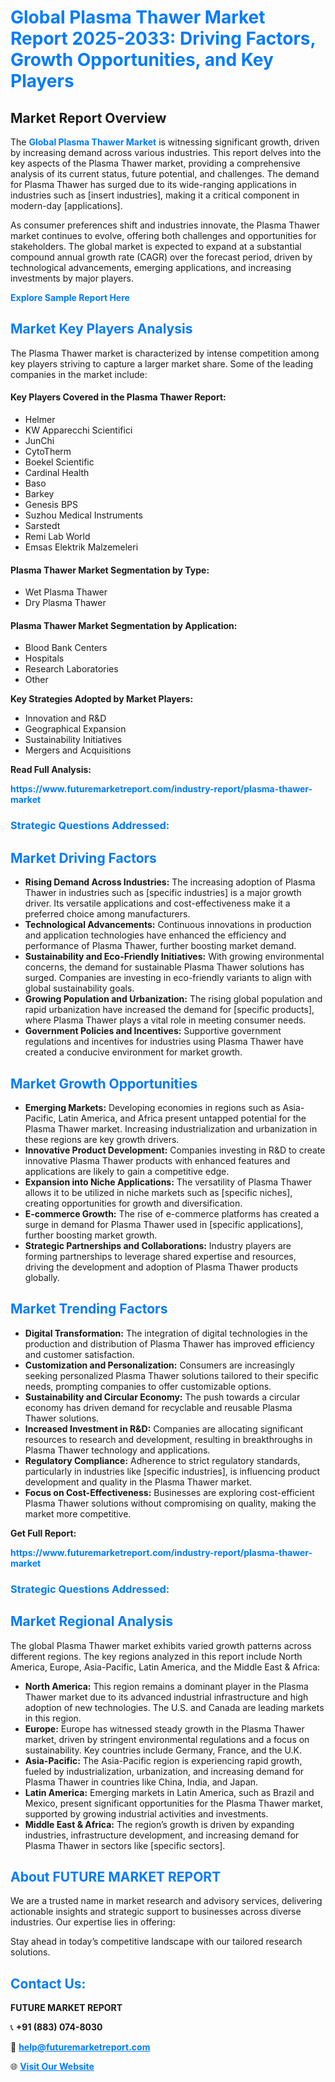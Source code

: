 <h1 style="color: #007BFF;">Global Plasma Thawer Market Report 2025-2033: Driving Factors, Growth Opportunities, and Key Players</h1>

<section id="overview">
<h2>Market Report Overview</h2>
<p>The <a href="https://www.futuremarketreport.com/industry-report/plasma-thawer-market" style="color: #007BFF; text-decoration: none;"><strong>Global Plasma Thawer Market</strong></a> is witnessing significant growth, driven by increasing demand across various industries. This report delves into the key aspects of the Plasma Thawer market, providing a comprehensive analysis of its current status, future potential, and challenges. The demand for Plasma Thawer has surged due to its wide-ranging applications in industries such as [insert industries], making it a critical component in modern-day [applications].</p>
<p>As consumer preferences shift and industries innovate, the Plasma Thawer market continues to evolve, offering both challenges and opportunities for stakeholders. The global market is expected to expand at a substantial compound annual growth rate (CAGR) over the forecast period, driven by technological advancements, emerging applications, and increasing investments by major players.</p>
</section>

<section id="overview">
<p><a href="https://www.futuremarketreport.com/request-sample/reportId=79989" style="color: #007BFF; text-decoration: none;"><strong>Explore Sample Report Here</strong></a></p>
</section>

<section id="key-players">
<h2 style="color: #007BFF;">Market Key Players Analysis</h2>
<p>The Plasma Thawer market is characterized by intense competition among key players striving to capture a larger market share. Some of the leading companies in the market include:</p>
<h4>Key Players Covered in the Plasma Thawer Report:</h4>
<ul><li>Helmer</li><li>KW Apparecchi Scientifici</li><li>JunChi</li><li>CytoTherm</li><li>Boekel Scientific</li><li>Cardinal Health</li><li>Baso</li><li>Barkey</li><li>Genesis BPS</li><li>Suzhou Medical Instruments</li><li>Sarstedt</li><li>Remi Lab World</li><li>Emsas Elektrik Malzemeleri</li></ul>
<h4>Plasma Thawer Market Segmentation by Type:</h4>
<ul><li>Wet Plasma Thawer</li><li>Dry Plasma Thawer</li></ul>

<h4>Plasma Thawer Market Segmentation by Application:</h4>
<ul><li>Blood Bank Centers</li><li>Hospitals</li><li>Research Laboratories</li><li>Other</li></ul>
<p><strong>Key Strategies Adopted by Market Players:</strong></p>
<ul>
<li>Innovation and R&D</li>
<li>Geographical Expansion</li>
<li>Sustainability Initiatives</li>
<li>Mergers and Acquisitions</li>
</ul>
</section>

<section>
<p><strong>Read Full Analysis: </strong></p><a href="https://www.futuremarketreport.com/industry-report/plasma-thawer-market" style="color: #007BFF; text-decoration: none;"><strong>https://www.futuremarketreport.com/industry-report/plasma-thawer-market</strong></a>
<h3 style="color: #007BFF;">Strategic Questions Addressed:</h3>
</section>

<section id="driving-factors">
<h2 style="color: #007BFF;">Market Driving Factors</h2>
<ul>
<li><strong>Rising Demand Across Industries:</strong> The increasing adoption of Plasma Thawer in industries such as [specific industries] is a major growth driver. Its versatile applications and cost-effectiveness make it a preferred choice among manufacturers.</li>
<li><strong>Technological Advancements:</strong> Continuous innovations in production and application technologies have enhanced the efficiency and performance of Plasma Thawer, further boosting market demand.</li>
<li><strong>Sustainability and Eco-Friendly Initiatives:</strong> With growing environmental concerns, the demand for sustainable Plasma Thawer solutions has surged. Companies are investing in eco-friendly variants to align with global sustainability goals.</li>
<li><strong>Growing Population and Urbanization:</strong> The rising global population and rapid urbanization have increased the demand for [specific products], where Plasma Thawer plays a vital role in meeting consumer needs.</li>
<li><strong>Government Policies and Incentives:</strong> Supportive government regulations and incentives for industries using Plasma Thawer have created a conducive environment for market growth.</li>
</ul>
</section>

<section id="growth-opportunities">
<h2 style="color: #007BFF;">Market Growth Opportunities</h2>
<ul>
<li><strong>Emerging Markets:</strong> Developing economies in regions such as Asia-Pacific, Latin America, and Africa present untapped potential for the Plasma Thawer market. Increasing industrialization and urbanization in these regions are key growth drivers.</li>
<li><strong>Innovative Product Development:</strong> Companies investing in R&D to create innovative Plasma Thawer products with enhanced features and applications are likely to gain a competitive edge.</li>
<li><strong>Expansion into Niche Applications:</strong> The versatility of Plasma Thawer allows it to be utilized in niche markets such as [specific niches], creating opportunities for growth and diversification.</li>
<li><strong>E-commerce Growth:</strong> The rise of e-commerce platforms has created a surge in demand for Plasma Thawer used in [specific applications], further boosting market growth.</li>
<li><strong>Strategic Partnerships and Collaborations:</strong> Industry players are forming partnerships to leverage shared expertise and resources, driving the development and adoption of Plasma Thawer products globally.</li>
</ul>
</section>

<section id="trending-factors">
<h2 style="color: #007BFF;">Market Trending Factors</h2>
<ul>
<li><strong>Digital Transformation:</strong> The integration of digital technologies in the production and distribution of Plasma Thawer has improved efficiency and customer satisfaction.</li>
<li><strong>Customization and Personalization:</strong> Consumers are increasingly seeking personalized Plasma Thawer solutions tailored to their specific needs, prompting companies to offer customizable options.</li>
<li><strong>Sustainability and Circular Economy:</strong> The push towards a circular economy has driven demand for recyclable and reusable Plasma Thawer solutions.</li>
<li><strong>Increased Investment in R&D:</strong> Companies are allocating significant resources to research and development, resulting in breakthroughs in Plasma Thawer technology and applications.</li>
<li><strong>Regulatory Compliance:</strong> Adherence to strict regulatory standards, particularly in industries like [specific industries], is influencing product development and quality in the Plasma Thawer market.</li>
<li><strong>Focus on Cost-Effectiveness:</strong> Businesses are exploring cost-efficient Plasma Thawer solutions without compromising on quality, making the market more competitive.</li>
</ul>
</section>

<section>
<p><strong>Get Full Report: </strong></p><a href="https://www.futuremarketreport.com/industry-report/plasma-thawer-market" style="color: #007BFF; text-decoration: none;"><strong>https://www.futuremarketreport.com/industry-report/plasma-thawer-market</strong></a>
<h3 style="color: #007BFF;">Strategic Questions Addressed:</h3>
</section>


<section id="regional-analysis">
<h2 style="color: #007BFF;">Market Regional Analysis</h2>
<p>The global Plasma Thawer market exhibits varied growth patterns across different regions. The key regions analyzed in this report include North America, Europe, Asia-Pacific, Latin America, and the Middle East & Africa:</p>
<ul>
<li><strong>North America:</strong> This region remains a dominant player in the Plasma Thawer market due to its advanced industrial infrastructure and high adoption of new technologies. The U.S. and Canada are leading markets in this region.</li>
<li><strong>Europe:</strong> Europe has witnessed steady growth in the Plasma Thawer market, driven by stringent environmental regulations and a focus on sustainability. Key countries include Germany, France, and the U.K.</li>
<li><strong>Asia-Pacific:</strong> The Asia-Pacific region is experiencing rapid growth, fueled by industrialization, urbanization, and increasing demand for Plasma Thawer in countries like China, India, and Japan.</li>
<li><strong>Latin America:</strong> Emerging markets in Latin America, such as Brazil and Mexico, present significant opportunities for the Plasma Thawer market, supported by growing industrial activities and investments.</li>
<li><strong>Middle East & Africa:</strong> The region’s growth is driven by expanding industries, infrastructure development, and increasing demand for Plasma Thawer in sectors like [specific sectors].</li>
</ul>
</section>

<footer>
<h2 style="color: #007BFF;">About FUTURE MARKET REPORT</h2>
<p>We are a trusted name in market research and advisory services, delivering actionable insights and strategic support to businesses across diverse industries. Our expertise lies in offering:</p>

<p>Stay ahead in today’s competitive landscape with our tailored research solutions.</p>

<h2 style="color: #007BFF;">Contact Us:</h2>
<p><strong>FUTURE MARKET REPORT</strong></p>
<p>📞 <strong>+91 (883) 074-8030</strong></p>
<p>📧 <strong><a href="mailto:help@futuremarketreport.com" style="color: #007BFF;">help@futuremarketreport.com</a></strong></p>
<p>🌐 <strong><a href="https://www.futuremarketreport.com/" style="color: #007BFF;">Visit Our Website</a></strong></p>
</footer>